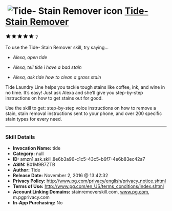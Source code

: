 # &nbsp;<img src="skill_icon" alt="Tide- Stain Remover icon" width="36"> [Tide- Stain Remover](http://alexa.amazon.com/#skills/amzn1.ask.skill.8e6b3a96-c1c5-43c5-b6f7-4e6b83ec42a7)
![5 stars](../../images/ic_star_black_18dp_1x.png)![5 stars](../../images/ic_star_black_18dp_1x.png)![5 stars](../../images/ic_star_black_18dp_1x.png)![5 stars](../../images/ic_star_black_18dp_1x.png)![5 stars](../../images/ic_star_black_18dp_1x.png) 7

To use the Tide- Stain Remover skill, try saying...

* *Alexa, open tide*

* *Alexa, tell tide i have a bad stain*

* *Alexa, ask tide how to clean a grass stain*

Tide Laundry Line helps you tackle tough stains like coffee, ink, and wine in no time. It’s easy! Just ask Alexa and she’ll give you step-by-step instructions on how to get stains out for good.

Use the skill to get: step-by-step voice instructions on how to remove a stain, stain removal instructions sent to your phone, and over 200 specific stain types for every need.

***

### Skill Details

* **Invocation Name:** tide
* **Category:** null
* **ID:** amzn1.ask.skill.8e6b3a96-c1c5-43c5-b6f7-4e6b83ec42a7
* **ASIN:** B01M9B7ZTB
* **Author:** Tide
* **Release Date:** November 2, 2016 @ 13:42:32
* **Privacy Policy:** http://www.pg.com/privacy/english/privacy_notice.shtml
* **Terms of Use:** http://www.pg.com/en_US/terms_conditions/index.shtml
* **Account Linking Domains:** stainremoverskill.com, www.pg.com, m.pgprivacy.com
* **In-App Purchasing:** No
